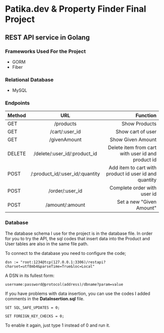 # Patika.dev & Property Finder Final Project

## REST API service in Golang

### Frameworks Used For the Project

- GORM
- Fiber

### Relational Database

- MySQL


### Endpoints

| Method |               URL               |                                              Function |
|--------|:-------------------------------:|------------------------------------------------------:|
| GET    |            /products            |                                         Show Products |
| GET    |         /cart/:user_id          |                                     Show cart of user |
| GET    |          /givenAmount           |                                     Show Given Amount |
| DELETE |  /delete/:user_id/:product_id   |     Delete item from cart with user id and product id |
| POST   | /:product_id/:user_id/:quantity | Add item to cart with product id user id and quantity |
| POST   |         /order/:user_id         |                           Complete order with user id |
| POST   |         /amount/:amount         |                              Set a new "Given Amount" |



### Database

The database schema I use for the project is in the database file. In order for you to try the API, the sql codes that insert data into the Product and User tables are also in the same file path.

To connect to the database you need to configure the code;

```
dsn := "root:1234@tcp(127.0.0.1:3306)/restapi?charset=utf8mb4&parseTime=True&loc=Local"
```

A DSN in its fullest form:

```
username:password@protocol(address)/dbname?param=value
```

If you have problems with data insertion, you can use the codes I added comments in the **DataInsertion.sql** file.

```
SET SQL_SAFE_UPDATES = 0;

SET FOREIGN_KEY_CHECKS = 0;
```

To enable it again, just type 1 instead of 0 and run it.
